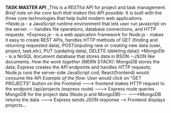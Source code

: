 __TASK MASTER API__
_This is a RESTful API for project and task management.  
_Brief note on the core tech that makes this API possible_:
It is built with the three core technologies that help build modern web applications.  
*Node.js - a JavaScript runtime environment that lets user run javascript on the server. -- handles file operations, database connections, and HTTP requests.
*Express.js - is a web appication framework for Node.js - makes it easy to create REST APIs, handles HTTP methods of GET (finding and returning requested data), POST(inputing new or creating new data (user, project, task,etc), PUT (updating data), DELETE (deleting data))
*MongoDb - is a NoSQL document database that stores data in BSON --JSON like documents. 
_How the work together (MERN STACK)_: MongoDB stores the data; Express creates the API endpoints and handles HTTP requests; Node.js runs the server-side JavaScript cod; React(frontend) would consume the API
_Example of the flow_: User would click on "GET PROJECTS" button on the Frontend ---> frontend makes HTTP request to the endpoint  /api/projects (express route) ---> Express route queries MongoDB for the project data (Node.js and MongoDB)---
  --->MongoDB returns the data ---> Express sends JSON response --> Frontend displays projects...
